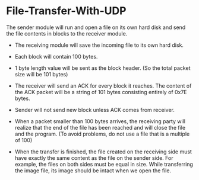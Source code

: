 # File-Transfer-With-UDP
The sender module will run and open a file on its own hard disk and send the file contents in blocks to the receiver module.

- The receiving module will save the incoming file to its own hard disk.

- Each block will contain 100 bytes.

- 1 byte length value will be sent as the block header. (So the total packet size will be 101 bytes)

- The receiver will send an ACK for every block it reaches. The content of the ACK packet will be a string of 101 bytes consisting entirely of 0x7E bytes.
 
- Sender will not send new block unless ACK comes from receiver.

- When a packet smaller than 100 bytes arrives, the receiving party will realize that the end of the file has been reached and will close the file and the program. (To avoid problems, do not use a file that is a multiple of 100)

- When the transfer is finished, the file created on the receiving side must have exactly the same content as the file on the sender side. For example, the files on both sides must be equal in size. While transferring the image file, its image should be intact when we open the file.
